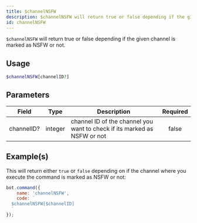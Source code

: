 ```yaml
---
title: $channelNSFW
description: $channelNSFW will return true or false depending if the given channel is marked as NSFW or not.
id: channelNSFW
---
```


`$channelNSFW` will return true or false depending if the given channel is marked as NSFW or not.

## Usage

```php
$channelNSFW[channelID?]
```

## Parameters

| Field      | Type    | Description                                                              | Required |
|------------|---------|--------------------------------------------------------------------------|:--------:|
| channelID? | integer | channel ID of the channel you want to check if its marked as NSFW or not |  false   |

## Example(s)

This will return either `true` or `false` depending on if the channel where you execute the command is marked as NSFW or
not:

```javascript
bot.command({
    name: 'channelNSFW',
    code: `
  $channelNSFW[$channelID]
  `
});
```
